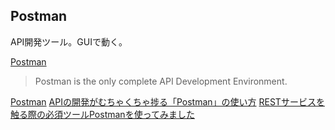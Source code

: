 ## Postman

API開発ツール。GUIで動く。

[Postman](https://www.getpostman.com/postman)
> Postman is the only complete API Development Environment.

[Postman](https://www.getpostman.com/postman)
[APIの開発がむちゃくちゃ捗る「Postman」の使い方](https://www.webprofessional.jp/master-api-workflow-postman/)
[RESTサービスを触る際の必須ツールPostmanを使ってみました](https://www.xlsoft.com/jp/blog/blog/2017/06/23/post-1638/)
